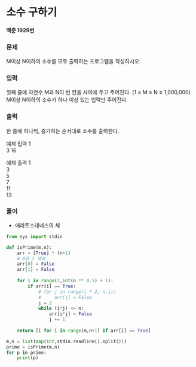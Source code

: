 # 소수 구하기
#### 백준 1929번
### 문제
M이상 N이하의 소수를 모두 출력하는 프로그램을 작성하시오.

### 입력
첫째 줄에 자연수 M과 N이 빈 칸을 사이에 두고 주어진다. (1 ≤ M ≤ N ≤ 1,000,000)          
M이상 N이하의 소수가 하나 이상 있는 입력만 주어진다.

### 출력
한 줄에 하나씩, 증가하는 순서대로 소수를 출력한다.
          
예제 입력 1        
3 16       
            
예제 출력 1         
3         
5       
7         
11        
13       

### 풀이
+ 에라토스테네스의 체
```python
from sys import stdin

def isPrime(m,n):
    arr = [True] * (n+1)
    # 0과 1 제외
    arr[0] = False
    arr[1] = False
    
    for i in range(2,int(n ** 0.5) + 1):
        if arr[i] == True:
            # for j in range(i * 2, n,i):
            #     arr[j] = False
            j = 2
            while (i*j) <= n:
                arr[i*j] = False
                j += 1
    
    return [i for i in range(m,n+1) if arr[i] == True]

m,n = list(map(int,stdin.readline().split()))
prime = isPrime(m,n)
for p in prime:
    print(p)

```
